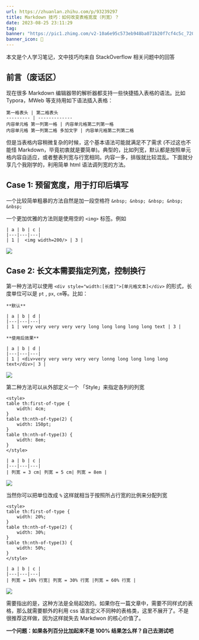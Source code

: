 ```yaml
---
url: https://zhuanlan.zhihu.com/p/93239297
title: Markdown 技巧：如何改变表格宽度（列宽）？
date: 2023-08-25 23:11:29
tag: 
banner: "https://pic1.zhimg.com/v2-10a6e95c573eb948ba071b20f7cf4c5c_720w.jpg?source=172ae18b"
banner_icon: 🔖
---
```

本文是个人学习笔记，文中技巧均来自 StackOverflow 相关问题中的回答

## 前言（废话区）

现在很多 Markdown 编辑器带的解析器都支持一些快捷插入表格的语法。比如 Typora，MWeb 等支持用如下语法插入表格：

```
第一格表头 | 第二格表头
--------- | -------------
内容单元格 第一列第一格 | 内容单元格第二列第一格
内容单元格 第一列第二格 多加文字 | 内容单元格第二列第二格

```

但是当表格内容稍微复杂的时候，这个基本语法可能就满足不了需求 (不过这也不能怪 Markdown，毕竟初衷就是要简单)。典型的，比如列宽，默认都是按照单元格内容自适应，或者整表列宽与行宽相同。内容一多，排版就比较混乱。下面就分享几个我刚学的，利用简单 html 语法调列宽的方法。

## Case 1: 预留宽度，用于打印后填写

一个比较简单粗暴的方法自然是加一段空格符 `&nbsp; &nbsp; &nbsp; &nbsp; &nbsp;`

一个更加优雅的方法则是使用空的 `<img>` 标签。例如

```
| a | b | c |
|---|---|---|
| 1 |  <img width=200/> | 3 | 

```

![](https://pic3.zhimg.com/v2-3658b6b1fdd8f25ffa3f543f85900566_r.jpg)

## Case 2: 长文本需要指定列宽，控制换行

第一种方法可以使用 `<div style="width:[长度]">[单元格文本]</div>` 的形式，长度单位可以是 `pt` , `px`, `cm`等。比如：

```
**默认**

| a | b | d |
|---|---|---|
| 1 | very very very very very long long long long long text | 3 |

**使用后效果**

| a | b | d |
|---|---|---|
| 1 | <div>very very very very very lonng long long long long text</div>| 3 |

```

![](https://pic3.zhimg.com/v2-92e8b7d924837e5bed054cc9ca6ad80e_r.jpg)

第二种方法可以从外部定义一个 「Style」来指定各列的列宽

```
<style>
table th:first-of-type {
    width: 4cm;
}
table th:nth-of-type(2) {
    width: 150pt;
}
table th:nth-of-type(3) {
    width: 8em;
}
</style>

| a | b | c |
|---|---|---|
| 列宽 = 3 cm| 列宽 = 5 cm| 列宽 = 8em |

```

![](https://pic3.zhimg.com/v2-2f9eaecc0a32313a7935b8fb7e0f60fa_r.jpg)

当然你可以把单位改成 `%` 这样就相当于按照所占行宽的比例来分配列宽

```
<style>
table th:first-of-type {
    width: 20%;
}
table th:nth-of-type(2) {
    width: 30%;
}
table th:nth-of-type(3) {
    width: 50%;
}
</style>

| a | b | c |
|---|---|---|
| 列宽 = 10% 行宽| 列宽 = 30% 行宽 |列宽 = 60% 行宽 |

```

![](https://pic2.zhimg.com/v2-fd0f40f74a7565b0f6cf1183b67688fd_r.jpg)

需要指出的是，这种方法是全局起效的。如果你在一篇文章中，需要不同样式的表格，那么就需要额外的利用 css 语言定义不同种的表格类，这里不展开了。不是很推荐这样做，因为这样就失去 Markdwon 的核心价值了。

**一个问题：如果各列百分比加起来不是 100% 结果怎么样？自己去测试吧 ️**